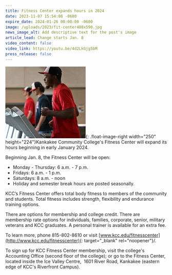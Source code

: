 ```yaml
---
title: Fitness Center expands hours in 2024
date: 2023-11-07 15:54:08 -0600
expire_date: 2024-01-26 00:00:00 -0600
image: /uploads/2023/fit-center480x590.jpg
news_image_alt: Add descriptive text for the post's image
article_lead: Change starts Jan. 8
video_content: false
video_link: https://youtu.be/4d2LkGjg5bM
press_release: false
---
```

![](/uploads/2023/fit-center250x224.jpg){: .float-image-right width="250" height="224"}Kankakee Community College's Fitness Center will expand its hours beginning in early January 2024.

Beginning Jan. 8, the Fitness Center will be open:

* Monday - Thursday: 6 a.m. - 7 p.m.
* Fridays: 6 a.m. - 1 p.m.
* Saturdays: 8 a.m. - noon
* Holiday and semester break hours are posted seasonally.

KCC’s Fitness Center offers total body fitness to members of the community and students. Total fitness includes strength, flexibility and endurance training options.

There are options for membership and college credit. There are membership rate options for individuals, families, corporate, senior, military veterans and KCC graduates. A personal trainer is available for an extra fee.

To learn more, phone 815-802-8610 or visit&nbsp;[www.kcc.edu/fitnesscenter](http://www.kcc.edu/fitnesscenter){: target="_blank" rel="noopener"}/.

To sign up for KCC Fitness Center membership, visit the college's Accounting Office (second floor of the college); or go to the Fitness Center, located inside the Ice Valley Centre,&nbsp; 1601 River Road, Kankakee (eastern edge of KCC's Riverfront Campus).